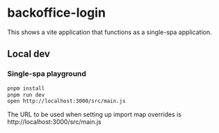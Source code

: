 # backoffice-login

This shows a vite application that functions as a single-spa application.

## Local dev

### Single-spa playground

```sh
pnpm install
pnpm run dev
open http://localhost:3000/src/main.js
```

The URL to be used when setting up import map overrides is http://localhost:3000/src/main.js
